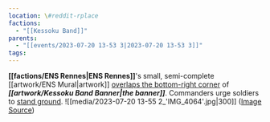```yaml
---
location: \#reddit-rplace
factions:
  - "[[Kessoku Band]]"
parents:
  - "[[events/2023-07-20 13-53 3|2023-07-20 13-53 3]]"
tags:
---
```

**[[factions/ENS Rennes|ENS Rennes]]**'s small, semi-complete [[artwork/ENS Mural|artwork]] [overlaps the bottom-right corner](https://discord.com/channels/1093664259273130084/1131230952119615600/1131585069904039978) of ***[[artwork/Kessoku Band Banner|the banner]]***. Commanders urge soldiers to [stand ground](https://discord.com/channels/1093664259273130084/1131230952119615600/1131585124803301376).
![[media/2023-07-20 13-55 2_'IMG_4064'.jpg|300]]
([Image Source](https://discord.com/channels/1093664259273130084/1131230952119615600/1131585081945894913))